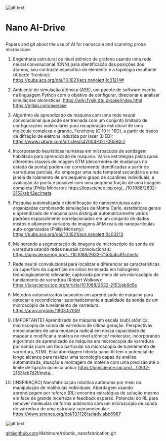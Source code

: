 ![alt text](https://scontent.fcpq14-1.fna.fbcdn.net/v/t39.30808-6/241554933_1023065051596290_7646170174352436475_n.png?_nc_cat=101&cb=c578a115-c1c39920&ccb=1-5&_nc_sid=e3f864&_nc_eui2=AeEbYVdmuRQKJ-mSIHjb5zuZvhCHw__p-ae-EIfD_-n5pwNJ1Ox28Qry0Z539N379_gxVdXj9AqhYdz5tWSdY1aD&_nc_ohc=GkqCyP6vDOkAX_31mz1&_nc_ht=scontent.fcpq14-1.fna&oh=d58409f9468a39975ea966060808d33a&oe=61AD2870)


# Nano AI-Drive </p>

Papers and git about the use of AI for nanoscale and scanning probe microscope: 

1. Engenharia estrutural de nível atômico de grafeno usando uma rede neural convolucional (CNN) para identificação das posições dos átomos, seu contraste específico do elemento e a topologia resultante (Alberto Trentino): https://pubs.acs.org/doi/10.1021/acs.nanolett.1c01214#

2. Ambiente de simulação atômica (ASE), um pacote de software escrito na linguagem Python com o objetivo de configurar, direcionar e analisar simulações atomísticas: https://wiki.fysik.dtu.dk/ase/index.html https://gitlab.com/ase/ase

3. Algoritmo de aprendizado de máquina com uma rede neural convolucional que pode ser treinada com um conjunto limitado de configurações moleculares para recuperação estrutural de uma molécula complexa e grande, Fenchone (C 10 H 16O), a partir de dados de difração de elétrons induzida por laser (LIED): https://www.nature.com/articles/s42004-021-00594-z

4. Incorporando heurísticas humanas em microscopia de sondagem habilitada para aprendizado de máquina. Várias estratégias pelas quais diferentes classes de imagem STM (decorrentes de mudanças no estado da ponta) podem ser corretamente identificadas a partir de varreduras parciais. Ao empregar uma rede temporal secundária e uma janela de rolamento de um pequeno grupo de scanlines individuais, a avaliação da ponta é possível com uma pequena fração de uma imagem completa (Philip Moriarty): https://iopscience.iop.org/.../10.1088/2632-2153/ab42ec/meta

5. Pesquisa automatizada e identificação de nanoestruturas auto-organizadas combinando simulações de Monte Carlo, estatísticas gerais e aprendizado de máquina para distinguir automaticamente vários padrões espacialmente correlacionados em um conjunto de dados mistos e altamente variados de imagens AFM reais de nanopartículas auto-organizadas (Philip Moriarty): https://pubs.acs.org/doi/10.1021/acs.nanolett.0c03213

6. Melhorando a segmentação de imagens de microscópio de sonda de varredura usando redes neurais convolucionais: https://iopscience.iop.org/.../10.1088/2632-2153/abc81c/meta

7. Rede neural convolucional para localizar e diferenciar as características da superfície da superfície de silício terminada em hidrogênio tecnologicamente relevante, capturada por meio de um microscópio de tunelamento de varredura (Robert Wolkow): https://iopscience.iop.org/article/10.1088/2632-2153/ab6d5e

8. Métodos automatizados baseados em aprendizado de máquina para detectar e recondicionar automaticamente a qualidade da sonda de um microscópio de tunelamento de varredura: https://arxiv.org/abs/1803.07059

9. [IMPORTANTE] Aprendizado de máquina em escala (sub) atômica: microscopia de sonda de varredura de última geração. Perspectivas emocionantes de uma mudança radical em nossa capacidade de mapear e modificar a matéria no nível atômico/ molecular, incorporando algoritmos de aprendizado de máquina em microscopia de varredura por sonda (com um foco particular na microscopia de tunelamento de varredura, STM). Esta abordagem híbrida nano-AI tem o potencial de longo alcance para realizar uma tecnologia capaz de análise automatizada, atuação e montagem de matéria com uma precisão até o limite de ligação química única: https://iopscience.iop.org/.../2632-2153/ab7d2f/meta...

10. [INSPIRAÇÃO] Nanofabricação robótica autônoma por meio da manipulação de moléculas individuais. Abordagem usando aprendizagem por reforço (RL) encontra estratégias de solução mesmo em face de grande incerteza e feedback esparso. Potencial do RL para remover moléculas de forma autônoma com um microscópio de sonda de varredura de uma estrutura supramolecular: https://www.science.org/doi/10.1126/sciadv.abb6987

![alt text](https://www.science.org/cms/10.1126/sciadv.abb6987/asset/1ae9b218-2617-4b28-8c0d-8ad97226ca2b/assets/graphic/abb6987-f1.jpeg)

git@github.com:Maltimore/robotic_nanofabrication.git
